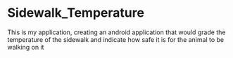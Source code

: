 # Sidewalk_Temperature
This is my application, creating an android application that would grade the temperature of the sidewalk and indicate how safe it is for the animal to be walking on it
